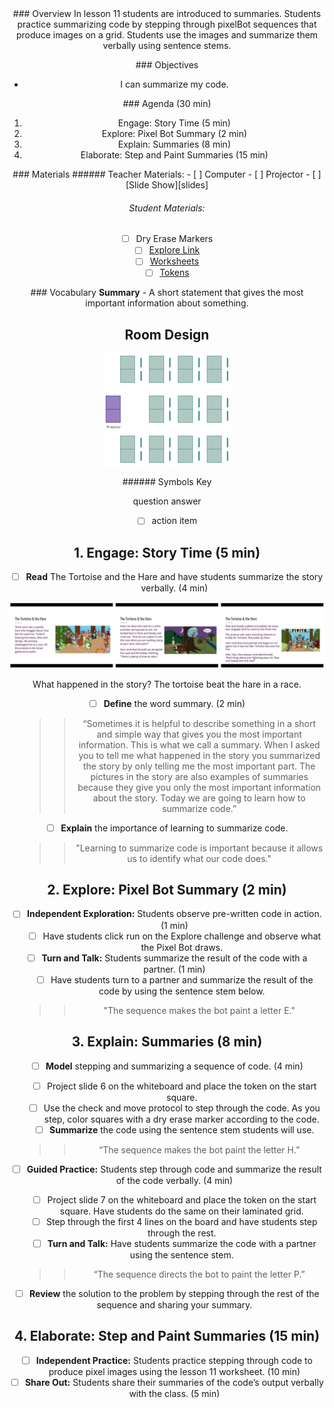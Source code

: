 <header class='header' title='Summarizing Sequences' subtitle='Lesson 23'/>

<notable>
<iconp src='/icons/activity.png'>### Overview</iconp>
In lesson 11 students are introduced to summaries. Students practice summarizing code by stepping through pixelBot sequences that produce images on a grid. Students use the images and summarize them verbally using sentence stems.

<iconp src='/icons/objectives.png'>### Objectives</iconp>
- I can summarize my code.

<iconp src='/icons/agenda.png'>### Agenda (30 min)</iconp>
1. Engage: Story Time (5 min)
1. Explore: Pixel Bot Summary (2 min)
1. Explain: Summaries (8 min)
1. Elaborate: Step and Paint Summaries (15 min)

<note>
<iconp src='/icons/materials.png'>### Materials</iconp>
###### Teacher Materials:
- [ ] Computer
- [ ] Projector
- [ ] [Slide Show][slides]

###### Student Materials:
- [ ] Dry Erase Markers
- [ ] [Explore Link][link]
- [ ] [Worksheets][worksheet]
- [ ] [Tokens][token]

<iconp src='/icons/vocab.png'>### Vocabulary</iconp>
**Summary** - A short statement that gives the most important information about something.

</note>

<pagebreak/>

## Room Design

![room](/images/layout-rows.png)

<note borderLeft='2px solid green' mt='2em'>
###### Symbols Key

<iconp ml='1.65em' type='question'>question</iconp>
<iconp ml='1.65em' type='answer'>answer</iconp>
- [ ] action item
</note>

<pagebreak/>

## 1. Engage: Story Time (5 min)
- [ ] **Read** The Tortoise and the Hare and have students summarize the story verbally. (4 min)

![tortoise](./images/slide-images.png)

<iconp type='question'>What happened in the story?</iconp>
<iconp type='answer'>The tortoise beat the hare in a race.</iconp>

- [ ] **Define** the word summary. (2 min)
	>> “Sometimes it is helpful to describe something in a short and simple way that gives you the most important information. This is what we call a summary. When I asked you to tell me what happened in the story you summarized the story by only telling me the most important part. The pictures in the story are also examples of summaries because they give you only the most important information about the story. Today we are going to learn how to summarize code.”

- [ ] **Explain** the importance of learning to summarize code.
	>> "Learning to summarize code is important because it allows us to identify what our code does."

## 2. Explore: Pixel Bot Summary (2 min)
- [ ] **Independent Exploration:** Students observe pre-written code in action. (1 min)
	- [ ] Have students click run on the Explore challenge and observe what the Pixel Bot draws.
- [ ] **Turn and Talk:** Students summarize the result of the code with a partner. (1 min)
	- [ ] Have students turn to a partner and summarize the result of the code by using the sentence stem below.
	>> "The sequence makes the bot paint a letter E."

## 3. Explain: Summaries (8 min)
- [ ] **Model** stepping and summarizing a sequence of code. (4 min)
	 - [ ] Project slide 6 on the whiteboard and place the token on the start square.
	 - [ ] Use the check and move protocol to step through the code. As you step, color squares with a dry erase marker according to the code.
	 - [ ] **Summarize** the code using the sentence stem students will use.
	 >> “The sequence makes the bot paint the letter H.”

- [ ] **Guided Practice:** Students step through code and summarize the result of the code verbally. (4 min)
	- [ ] Project slide 7 on the whiteboard and place the token on the start square. Have students do the same on their laminated grid.
	- [ ] Step through the first 4 lines on the board and have students step through the rest.
	- [ ] **Turn and Talk:** Have students summarize the code with a partner using the sentence stem.
	>> “The sequence directs the bot to paint the letter P.”

-  [ ] **Review** the solution to the problem by stepping through the rest of the sequence and sharing your summary.

## 4. Elaborate: Step and Paint Summaries (15 min)
- [ ] **Independent Practice:** Students practice stepping through code to produce pixel images using the lesson 11 worksheet. (10 min)
- [ ] **Share Out:** Students share their summaries of the code’s output verbally with the class. (5 min)

</notable>

[slides]: https://docs.google.com/presentation/d/16PE8nacAWXxVLLD4ceMgj1Cz_GCG9cqgLQ84oUo3MZo/edit#slide=id.p
[link]: http://www.pixelbots.io/VYGL7
[worksheet]: https://drive.google.com/open?id=0B48_2vIyABioaDJvaE9zWEJRMnc
[token]: https://drive.google.com/open?id=0B48_2vIyABioWmsyY1hPSmpmMXM
